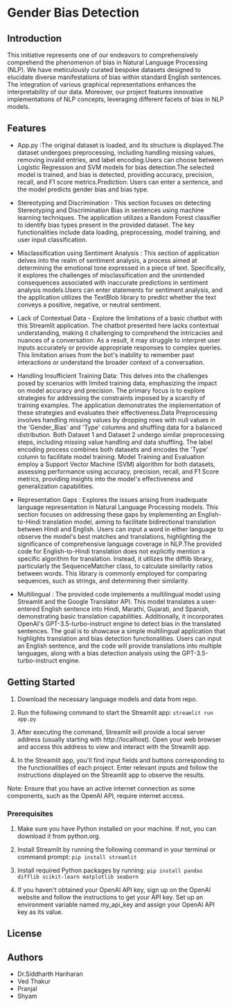 # Gender Bias Detection

## Introduction

This initiative represents one of our endeavors to comprehensively comprehend the phenomenon of bias in Natural Language Processing (NLP). We have meticulously curated bespoke datasets designed to elucidate diverse manifestations of bias within standard English sentences. The integration of various graphical representations enhances the interpretability of our data. Moreover, our project features innovative implementations of NLP concepts, leveraging different facets of bias in NLP models.


## Features

- App.py :The original dataset is loaded, and its structure is displayed.The dataset undergoes preprocessing, including handling missing values, removing invalid entries, and label encoding.Users can choose between Logistic Regression and SVM models for bias detection.The selected model is trained, and bias is detected, providing accuracy, precision, recall, and F1 score metrics.Prediction: Users can enter a sentence, and the model predicts gender bias and bias type.

- Stereotyping and Discrimination : This section focuses on detecting Stereotyping and Discrimination Bias in sentences using machine learning techniques. The application utilizes a Random Forest classifier to identify bias types present in the provided dataset. The key functionalities include data loading, preprocessing, model training, and user input classification.

- Misclassification using Sentiment Analysis : This section of application delves into the realm of sentiment analysis, a process aimed at determining the emotional tone expressed in a piece of text. Specifically, it explores the challenges of misclassification and the unintended consequences associated with inaccurate predictions in sentiment analysis models.Users can enter statements for sentiment analysis, and the application utilizes the TextBlob library to predict whether the text conveys a positive, negative, or neutral sentiment.

- Lack of Contextual Data - Explore the limitations of a basic chatbot with this Streamlit application. The chatbot presented here lacks contextual understanding, making it challenging to comprehend the intricacies and nuances of a conversation. As a result, it may struggle to interpret user inputs accurately or provide appropriate responses to complex queries. This limitation arises from the bot's inability to remember past interactions or understand the broader context of a conversation.

- Handling Insufficient Training Data: This delves into the challenges posed by scenarios with limited training data, emphasizing the impact on model accuracy and precision. The primary focus is to explore strategies for addressing the constraints imposed by a scarcity of training examples. The application demonstrates the implementation of these strategies and evaluates their effectiveness.Data Preprocessing involves handling missing values by dropping rows with null values in the 'Gender_Bias' and 'Type' columns and shuffling data for a balanced distribution. Both Dataset 1 and Dataset 2 undergo similar preprocessing steps, including missing value handling and data shuffling. The label encoding process combines both datasets and encodes the 'Type' column to facilitate model training. Model Training and Evaluation employ a Support Vector Machine (SVM) algorithm for both datasets, assessing performance using accuracy, precision, recall, and F1 Score metrics, providing insights into the model's effectiveness and generalization capabilities.

- Representation Gaps : Explores the issues arising from inadequate language representation in Natural Language Processing models. This section focuses on addressing these gaps by implementing an English-to-Hindi translation model, aiming to facilitate bidirectional translation between Hindi and English. Users can input a word in either language to observe the model's best matches and translations, highlighting the significance of comprehensive language coverage in NLP.The provided code for English-to-Hindi translation does not explicitly mention a specific algorithm for translation. Instead, it utilizes the difflib library, particularly the SequenceMatcher class, to calculate similarity ratios between words. This library is commonly employed for comparing sequences, such as strings, and determining their similarity.


- Multilingual : The provided code implements a multilingual model using Streamlit and the Google Translator API. This model translates a user-entered English sentence into Hindi, Marathi, Gujarati, and Spanish, demonstrating basic translation capabilities. Additionally, it incorporates OpenAI's GPT-3.5-turbo-instruct engine to detect bias in the translated sentences. The goal is to showcase a simple multilingual application that highlights translation and bias detection functionalities. Users can input an English sentence, and the code will provide translations into multiple languages, along with a bias detection analysis using the GPT-3.5-turbo-instruct engine.



## Getting Started
1. Download the necessary language models and data from repo. 

2. Run the following command to start the Streamlit app: `streamlit run app.py`

3. After executing the command, Streamlit will provide a local server address (usually starting with http://localhost). Open your web browser and access this address to view and interact with the Streamlit app.

4. In the Streamlit app, you'll find input fields and buttons corresponding to the functionalities of each project. Enter relevant inputs and follow the instructions displayed on the Streamlit app to observe the results.

Note: Ensure that you have an active internet connection as some components, such as the OpenAI API, require internet access.


### Prerequisites

1. Make sure you have Python installed on your machine. If not, you can download it from python.org.

2. Install Streamlit by running the following command in your terminal or command prompt: `pip install streamlit`

3. Install required Python packages by running: `pip install pandas difflib scikit-learn matplotlib seaborn`

4. If you haven't obtained your OpenAI API key, sign up on the OpenAI website and follow the instructions to get your API key. Set up an environment variable named my_api_key and assign your OpenAI API key as its value.

## License

## Authors 

- Dr.Siddharth Hariharan
- Ved Thakur
- Pranjal 
- Shyam 


